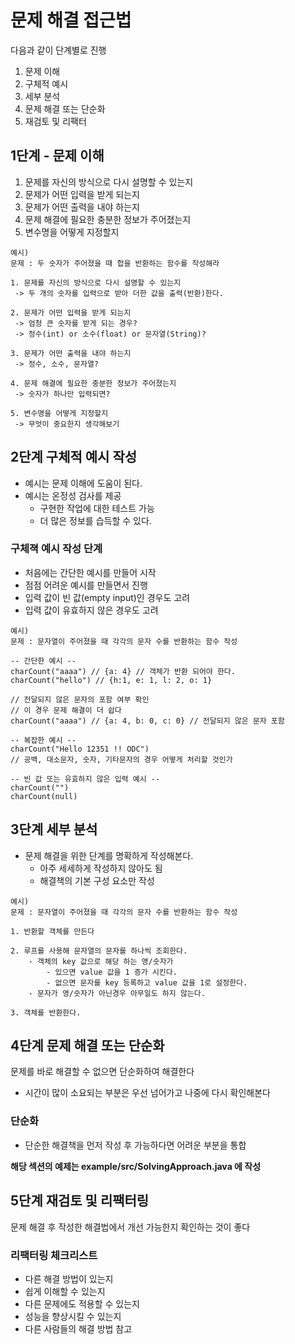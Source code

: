 # 문제 해결 접근법

다음과 같이 단계별로 진행
1. 문제 이해
2. 구체적 예시
3. 세부 분석
4. 문제 해결 또는 단순화
5. 재검토 및 리팩터

## 1단계 - 문제 이해
1. 문제를 자신의 방식으로 다시 설명할 수 있는지
2. 문제가 어떤 입력을 받게 되는지 
3. 문제가 어떤 출력을 내야 하는지
4. 문제 해결에 필요한 충분한 정보가 주어졌는지
5. 변수명을 어떻게 지정할지

```
예시)
문제 : 두 숫자가 주어졌을 때 합을 반환하는 함수를 작성해라

1. 문제를 자신의 방식으로 다시 설명할 수 있는지
 -> 두 개의 숫자를 입력으로 받아 더한 값을 출력(반환)한다.   
 
2. 문제가 어떤 입력을 받게 되는지
 -> 엄청 큰 숫자를 받게 되는 경우?
 -> 정수(int) or 소수(float) or 문자열(String)? 
 
3. 문제가 어떤 출력을 내야 하는지
 -> 정수, 소수, 문자열?
 
4. 문제 해결에 필요한 충분한 정보가 주어졌는지
 -> 숫자가 하나만 입력되면?
 
5. 변수명을 어떻게 지정할지 
 -> 무엇이 중요한지 생각해보기
```

## 2단계 구체적 예시 작성
- 예시는 문제 이해에 도움이 된다.
- 예시는 온정성 검사를 제공
  - 구현한 작업에 대한 테스트 가능
  - 더 많은 정보를 습득할 수 있다. 

###  구체젹 예시 작성 단계
- 처음에는 간단한 예시를 만들어 시작
- 점점 어려운 예시를 만들면서 진행
- 입력 값이 빈 값(empty input)인 경우도 고려
- 입력 값이 유효하지 않은 경우도 고려
```
예시)
문제 : 문자열이 주어졌을 때 각각의 문자 수를 반환하는 함수 작성

-- 간단한 예시 --
charCount("aaaa") // {a: 4} // 객체가 반환 되어야 한다.
charCount("hello") // {h:1, e: 1, l: 2, o: 1}

// 전달되지 않은 문자의 포함 여부 확인 
// 이 경우 문제 해결이 더 쉽다
charCount("aaaa") // {a: 4, b: 0, c: 0} // 전달되지 않은 문자 포함

-- 복잡한 예시 --
charCount("Hello 12351 !! ODC")
// 공백, 대소문자, 숫자, 기타문자의 경우 어떻게 처리할 것인가

-- 빈 값 또는 유효하지 않은 입력 예시 --
charCount("")
charCount(null)
```

## 3단계 세부 분석
- 문제 해결을 위한 단계를 명확하게 작성해본다.
  - 아주 세세하게 작성하지 않아도 됨
  - 해결책의 기본 구성 요소만 작성

```
예시)
문제 : 문자열이 주어졌을 때 각각의 문자 수를 반환하는 함수 작성

1. 반환할 객체를 만든다
    
2. 루프를 사용해 문자열의 문자를 하나씩 조회한다.
    - 객체의 key 값으로 해당 하는 영/숫자가
        - 있으면 value 값을 1 증가 시킨다.
        - 없으면 문자를 key 등록하고 value 값을 1로 설정한다.
    - 문자가 영/숫자가 아닌경우 아무일도 하지 않는다.
    
3. 객체를 반환한다.
```

## 4단계 문제 해결 또는 단순화

문제를 바로 해결할 수 없으면 단순화하여 해결한다

- 시간이 많이 소요되는 부분은 우선 넘어가고 나중에 다시 확인해본다

### 단순화
- 단순한 해결책을 먼저 작성 후 가능하다면 어려운 부분을 통합
 
**해당 섹션의 예제는 example/src/SolvingApproach.java 에 작성**

## 5단계 재검토 및 리팩터링

문제 해결 후 작성한 해결법에서 개선 가능한지 확인하는 것이 좋다

### 리팩터링 체크리스트 
- 다른 해결 방법이 있는지
- 쉽게 이해할 수 있는지
- 다른 문제에도 적용할 수 있는지
- 성능을 향상시킬 수 있는지
- 다른 사람들의 해결 방법 참고

